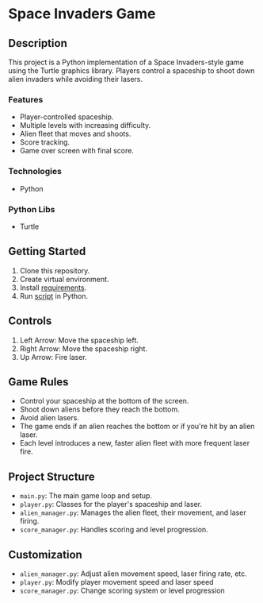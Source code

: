 # Space Invaders Game

## Description
This project is a Python implementation of a Space Invaders-style game using the Turtle graphics library. Players control a spaceship to shoot down alien invaders while avoiding their lasers.

### Features

* Player-controlled spaceship.
* Multiple levels with increasing difficulty.
* Alien fleet that moves and shoots.
* Score tracking.
* Game over screen with final score.

### Technologies
* Python

### Python Libs
* Turtle

## Getting Started
1. Clone this repository.
2. Create virtual environment.
3. Install [requirements](requirements.txt).
4. Run [script](main.py) in Python. 

## Controls
1. Left Arrow: Move the spaceship left.
2. Right Arrow: Move the spaceship right.
3. Up Arrow: Fire laser.

## Game Rules

* Control your spaceship at the bottom of the screen.
* Shoot down aliens before they reach the bottom.
* Avoid alien lasers.
* The game ends if an alien reaches the bottom or if you're hit by an alien laser.
* Each level introduces a new, faster alien fleet with more frequent laser fire.

## Project Structure
* `main.py`: The main game loop and setup.
* `player.py`: Classes for the player's spaceship and laser.
* `alien_manager.py`: Manages the alien fleet, their movement, and laser firing.
* `score_manager.py`: Handles scoring and level progression.

## Customization
* `alien_manager.py`: Adjust alien movement speed, laser firing rate, etc.
* `player.py`: Modify player movement speed and laser speed
* `score_manager.py`: Change scoring system or level progression
